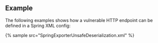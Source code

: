 
## Example
The following examples shows how a vulnerable HTTP endpoint can be defined in a Spring XML config:

{% sample src="SpringExporterUnsafeDeserialization.xml" %}
